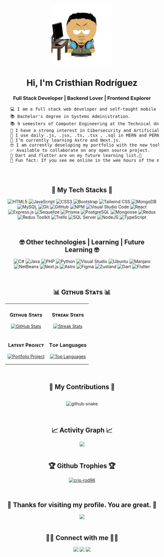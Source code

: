 <div align="center">
  <p>
    <img src="https://github.com/cris-rod96/cris-rod96/blob/43aee692e14ed0c6e22a94b4a00390be13e5d6e9/img/miniyo.png" height="200"/>
  </p>
  <h1>Hi, I'm Cristhian Rodríguez</h1>
  <h3>Full Stack Developer | Backend Lover | Frontend Explorer</h3>
  <pre align="left">
  💻 I am a full stack web developer and self-taught mobile developer📱
  📚 Bachelor's degree in Systems Administration.
  📚 9 semesters of Computer Engineering at the Technical University of Cotopaxi.
  📝 I have a strong interest in Cibersecurity and Artificial Intelligence 🧑‍💻
  🌟 I use daily .js, .jsx, .ts, .tsx , .sql in MERN and PERN projects.
  🌱 I’m currently learning Astro and Next.js.  
  🤓 I am currently developing my portfolio with the new tools I am learning.
  ✅ Available to collaborate on any open source project.
  📆 Dart and flutter are on my future learning list.🎯
  🌃 Fun fact: If you see me online in the wee hours of the morning, I'm probably programming. 
  </pre>
  <br/>
  
  <!-- START TECH STACKS -->
  
  <div>
    <h2> 🌟 My Tech Stacks 🌟 </h2>
  
  ![HTML5](https://img.shields.io/badge/html5-%23E34F26.svg?style=for-the-badge&logo=html5&logoColor=white) ![JavaScript](https://img.shields.io/badge/javascript-%23323330.svg?style=for-the-badge&logo=javascript&logoColor=%23F7DF1E) ![CSS3](https://img.shields.io/badge/CSS3-%231572B6.svg?style=for-the-badge&logo=css3&logoColor=white) ![Bootstrap](https://img.shields.io/badge/bootstrap-%23563D7C.svg?style=for-the-badge&logo=bootstrap&logoColor=white) ![Tailwind CSS](https://img.shields.io/badge/Tailwind_CSS-38B2AC.svg?&style=for-the-badge&logo=tailwind-css&logoColor=white) ![MongoDB](https://img.shields.io/badge/MongoDB-%234ea94b.svg?style=for-the-badge&logo=mongodb&logoColor=white) ![MySQL](https://img.shields.io/badge/mysql-%2300f.svg?style=for-the-badge&logo=mysql&logoColor=white) ![Git](https://img.shields.io/badge/git-%23F05033.svg?style=for-the-badge&logo=git&logoColor=white) ![GitHub](https://img.shields.io/badge/github-%23121011.svg?style=for-the-badge&logo=github&logoColor=white) ![NPM](https://img.shields.io/badge/NPM-%23000000.svg?style=for-the-badge&logo=npm&logoColor=white) ![Visual Studio Code](https://img.shields.io/badge/VisualStudioCode-0078d7.svg?style=for-the-badge&logo=visual-studio-code&logoColor=white) ![React](https://img.shields.io/badge/React-61DAFB.svg?&style=for-the-badge&logo=react&logoColor=white) ![Express.js](https://img.shields.io/badge/express.js-%23404d59.svg?style=for-the-badge&logo=express&logoColor=%2361DAFB) ![Sequelize](https://img.shields.io/badge/Sequelize-52B0E7.svg?&style=for-the-badge&logo=sequelize&logoColor=white) ![Prisma](https://img.shields.io/badge/Prisma-2D3748.svg?&style=for-the-badge&logo=prisma&logoColor=white) ![PostgreSQL](https://img.shields.io/badge/PostgreSQL-336791.svg?&style=for-the-badge&logo=postgresql&logoColor=white) ![Mongoose](https://img.shields.io/badge/Mongoose-880000.svg?&style=for-the-badge&logo=mongoose&logoColor=white) ![Redux](https://img.shields.io/badge/Redux-764ABC.svg?&style=for-the-badge&logo=redux&logoColor=white) ![Redux Toolkit](https://img.shields.io/badge/Redux_Toolkit-764ABC.svg?&style=for-the-badge&logo=redux&logoColor=white) ![Trello](https://img.shields.io/badge/Trello-0079BF.svg?&style=for-the-badge&logo=trello&logoColor=white) ![SQL Server](https://img.shields.io/badge/SQL_Server-CC2927.svg?&style=for-the-badge&logo=microsoft-sql-server&logoColor=white) ![NodeJS](https://img.shields.io/badge/node.js-%2343853D.svg?style=for-the-badge&logo=node.js&logoColor=white) ![TypeScript](https://img.shields.io/badge/TypeScript-3178C6.svg?&style=for-the-badge&logo=typescript&logoColor=white) 
  </div>
  <br/>
  
  <!--END TECH STACKS-->

  
  <!-- START OTHER TECHNOLOGIES -->
  
  <div>
    <h2> 🤓 Other technologies | Learning | Future Learning 🤓 </h2>

  ![C#](https://img.shields.io/badge/c%23-%23239120.svg?style=for-the-badge&label=%20&logo=c-sharp&logoColor=white) ![Java](https://img.shields.io/badge/Java-007396.svg?&style=for-the-badge&label=%20&logo=java&logoColor=white) ![PHP](https://img.shields.io/badge/PHP-777BB4.svg?&style=for-the-badge&logo=php&logoColor=white) ![Python](https://img.shields.io/badge/python-%2314354C.svg?style=for-the-badge&logo=python&logoColor=white) ![Visual Studio](https://img.shields.io/badge/VisualStudio-5C2D91.svg?style=for-the-badge&logo=visual-studio&logoColor=white) ![Ubuntu](https://img.shields.io/badge/Ubuntu-E95420?style=for-the-badge&logo=ubuntu&logoColor=white)  ![Manjaro](https://img.shields.io/badge/Manjaro-35BF5C.svg?&style=for-the-badge&logo=manjaro&logoColor=white) ![NetBeans](https://img.shields.io/badge/NetBeans-1B6AC6.svg?&style=for-the-badge&logo=apache-netbeans-ide&logoColor=white) ![Next.js](https://img.shields.io/badge/Next.js-000000.svg?&style=for-the-badge&logo=next-dot-js&logoColor=white) ![Astro](https://img.shields.io/badge/Astro-000000.svg?&style=for-the-badge&logo=astro&logoColor=white) ![Figma](https://img.shields.io/badge/Figma-F24E1E.svg?&style=for-the-badge&logo=figma&logoColor=white) ![Zustand](https://img.shields.io/badge/Zustand-000000.svg?&style=for-the-badge&logo=zustand&logoColor=white)  ![Dart](https://img.shields.io/badge/Dart-0175C2.svg?&style=for-the-badge&logo=dart&logoColor=white) 
![Flutter](https://img.shields.io/badge/Flutter-02569B.svg?&style=for-the-badge&logo=flutter&logoColor=white) 

  </div>
  <br/>
  <!-- END OTHER TECHNOLOGIES -->
  
  <!-- START GITHUB STATS -->
  
  <div>
    <h2 align="center"> 📊 Gɪᴛʜᴜʙ Sᴛᴀᴛs 📊</h2>
    <table width="100%">
      <tr>
        <td width="50%">
          <h3 align="center"><strong>Gɪᴛʜᴜʙ Sᴛᴀᴛs</strong></h3>
          <p align="center">
            <a href="https://github.com/cris-rod96">
              <img align="center" src="https://github-readme-stats.vercel.app/api?username=cris-rod96&count_private=true&show_icons=true&theme=nord" alt="GitHub Stats" />
            </a>
          </p>
        </td>
        <td width="50%">
          <h3 align="center"><strong>Sᴛʀᴇᴀᴋ Sᴛᴀᴛs</strong></h3>
          <p align="center">
            <a href="https://github.com/cris-rod96">
              <img align="center" src="https://streak-stats.demolab.com?user=cris-rod96&theme=nord" alt="Streak Stats" />
            </a>
          </p>
        </td>
      </tr>
      <tr>
        <td width="50%">
          <h3 align="center"><strong>Lᴀᴛᴇsᴛ Pʀᴏᴊᴇᴄᴛ</strong></h3>
          <p align="center">
            <a href="https://github.com/cris-rod96/portfolio">
              <img align="center" width="470" src="https://github-readme-stats.vercel.app/api/pin/?username=cris-rod96&repo=portfolio&theme=nord&show_owner=true" alt="Portfolio Project" />
            </a>
          </p>
        </td>
        <td width="50%">
          <h3 align="center"><strong>Tᴏᴘ Languages</strong></h3>
          <p align="center">
            <a href="https://github.com/cris-rod96">
              <img align="center" src="https://github-readme-stats.vercel.app/api/top-langs?username=cris-rod96&show_icons=true&locale=en&layout=compact&theme=nord" alt="Top Languages" />
            </a>
          </p>
        </td>
      </tr>
    </table>
  </div>
  <br />
  
  <!-- END GITHUB STATS -->

  <!--  START GITHUB CONTRIBUTIONS -->

  <div>
    <h2>🐍 My Contributions 🐍</h2>
    <br>
    <picture>
      <source media="(prefers-color-scheme: dark)" srcset="https://raw.githubusercontent.com/cris-rod96/cris-rod96/output/github-contribution-grid-snake-dark.svg" />
      <source media="(prefers-color-scheme: light)" srcset="https://raw.githubusercontent.com/cris-rod96/cris-rod96/output/github-contribution-grid-snake.svg" />
      <img alt="github-snake" src="https://raw.githubusercontent.com/cris-rod96/cris-rod96/output/github-contribution-grid-snake-dark.svg" />
    <br/><br/><br/>
  </div>
  
  <!--  END GITHUB CONTRUBUTIONS -->

  <!-- START GITHUB GRAPHS-->
  
  <div>
    <h2>📈 Activity Graph 📈</h2>
    <img src="https://github-readme-activity-graph.vercel.app/graph?username=cris-rod96&custom_title=Cristhian's%20GitHub%20Activity%20Graph&bg_color=2E3440&color=81A1C1&line=CDCED3&point=88C0D0&area_color=FFFFFF&title_color=FFFFFF&area=true" />
  </div>
  <br/>
  
  <!-- END GITHUB GRAPHS ->
  
  <!-- START GITHUB TROPHIES -->

  <div>
    <h2>🏆 Github Trophies 🏆</h2>
    <p align="center">
      <a href="https://github.com/ryo-ma/github-profile-trophy">
        <img src="https://github-profile-trophy.vercel.app/?username=cris-rod96&theme=nord&margin-w=15&margin-h=15&row=2&column=5" alt="cris-rod96" />
      </a>
    </p>
  </div>
  <br/>
    
  <!-- END GITHUB TROPHIES -->

  <!-- START VISIT COUNTER  -->
  
  <div> 
    <h2>💎 Thanks for visiting my profile. You are great. 💎</h2>
    <img src="https://profile-counter.glitch.me/cris-rod96/count.svg" />
  </div>
  <br/>
  
  <!-- END VISIT COUNTER -->

  <!-- START CONTACT ME -->
  
  <div>
    <h2> 🤝🏻 Connect with me 🤝🏻</h2>
    <a href="mailto:crisrodam1996@gmail.com?subject=[GitHub]%20🔥%20profile%20contact&body=Hello" target="__blank"><img src="https://img.shields.io/badge/e‑mail-D14836.svg?style=for-the-badge&logo=GMail&logoColor=white"/></a>
    <a href="https://instagram.com/starscreamfd" target="__blank"><img src="https://img.shields.io/badge/instagram-E4405F.svg?style=for-the-badge&logo=instagram&logoColor=white"/></a>
    <a href="https://linkedin.com/in/cristhian-rodriguez-659779205" target="__blank"><img src="https://img.shields.io/badge/linkedin-0077B5.svg?style=for-the-badge&logo=linkedin&logoColor=white"/></a>
  </div>
  
  <!-- END CONTACT NET-->
  
</div>
<!-- END MAIN CONTAINER-->
